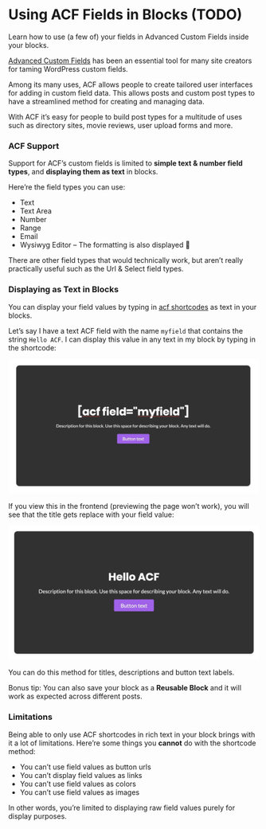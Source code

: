 # Using ACF Fields in Blocks \(TODO\)

Learn how to use \(a few of\) your fields in Advanced Custom Fields inside your blocks.

[Advanced Custom Fields](https://www.advancedcustomfields.com/) has been an essential tool for many site creators for taming WordPress custom fields.

Among its many uses, ACF allows people to create tailored user interfaces for adding in custom field data. This allows posts and custom post types to have a streamlined method for creating and managing data.

With ACF it’s easy for people to build post types for a multitude of uses such as directory sites, movie reviews, user upload forms and more.

### ACF Support

Support for ACF’s custom fields is limited to **simple text & number field types**, and **displaying them as text** in blocks.

Here’re the field types you can use:

* Text
* Text Area
* Number
* Range
* Email
* Wysiwyg Editor – The formatting is also displayed 🤘

There are other field types that would technically work, but aren’t really practically useful such as the Url & Select field types.

### Displaying as Text in Blocks

You can display your field values by typing in [acf shortcodes](https://www.advancedcustomfields.com/resources/shortcode/) as text in your blocks.

Let’s say I have a text ACF field with the name `myfield` that contains the string `Hello ACF`. I can display this value in any text in my block by typing in the shortcode:

![](../../.gitbook/assets/screen-shot-2019-08-07-at-12.26.41-pm.jpg)

If you view this in the frontend \(previewing the page won’t work\), you will see that the title gets replace with your field value:

![](../../.gitbook/assets/screen-shot-2019-08-07-at-12.39.24-pm.jpg)

You can do this method for titles, descriptions and button text labels.

Bonus tip: You can also save your block as a **Reusable Block** and it will work as expected across different posts.

### Limitations

Being able to only use ACF shortcodes in rich text in your block brings with it a lot of limitations. Here’re some things you **cannot** do with the shortcode method:

* You can’t use field values as button urls
* You can’t display field values as links
* You can’t use field values as colors
* You can’t use field values as images

In other words, you’re limited to displaying raw field values purely for display purposes.

